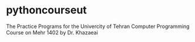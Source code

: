 # pythoncourseut
The Practice Programs for the Univercity of Tehran Computer Programming Course on Mehr 1402 by Dr. Khazaeai
